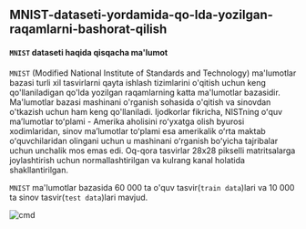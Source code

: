 ## MNIST-dataseti-yordamida-qo-lda-yozilgan-raqamlarni-bashorat-qilish

#### ```MNIST``` dataseti haqida qisqacha ma'lumot
```MNIST``` (Modified National Institute of Standards and Technology) ma'lumotlar bazasi turli xil tasvirlarni qayta ishlash tizimlarini o'qitish uchun keng qo'llaniladigan qo'lda yozilgan raqamlarning katta ma'lumotlar bazasidir. Ma'lumotlar bazasi mashinani o'rganish sohasida o'qitish va sinovdan o'tkazish uchun ham keng qo'llaniladi. Ijodkorlar fikricha, NISTning oʻquv maʼlumotlar toʻplami - Amerika aholisini roʻyxatga olish byurosi xodimlaridan, sinov maʼlumotlar toʻplami esa amerikalik oʻrta maktab oʻquvchilaridan olingani uchun u mashinani oʻrganish boʻyicha tajribalar uchun unchalik mos emas edi. Oq-qora tasvirlar 28x28 pikselli matritsalarga joylashtirish uchun normallashtirilgan va kulrang kanal holatida shakllantirilgan.

```MNIST``` ma'lumotlar bazasida 60 000 ta o'quv tasvir(```train data```)lari va 10 000 ta sinov tasvir(```test data```)lari mavjud. 

![cmd](https://github.com/MisterFoziljon/MNIST-dataseti-yordamida-qo-lda-yozilgan-raqamlarni-bashorat-qilish/blob/main/rasmlar/mnist.png)
